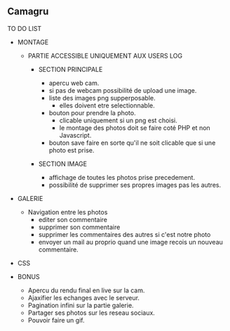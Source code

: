 Camagru
-----------------------------------
TO DO LIST

- MONTAGE
  - PARTIE ACCESSIBLE UNIQUEMENT AUX USERS LOG 
    - SECTION PRINCIPALE
        - apercu web cam. 
        - si pas de webcam possibilité de upload une image.
        - liste des images png supperposable. 
            - elles doivent etre selectionnable.
        - bouton pour prendre la photo.
            - clicable uniquement si un png est choisi.
            - le montage des photos doit se faire coté PHP et non Javascript.
        - bouton save faire en sorte qu'il ne soit clicable que si une photo est prise.

    - SECTION IMAGE 
        - affichage de toutes les photos prise precedement. 
        - possibilité de supprimer ses propres images pas les autres.

- GALERIE
  - Navigation entre les photos
    - editer son commentaire
    - supprimer son commentaire
    - supprimer les commentaires des autres si c'est notre photo 
    - envoyer un mail au proprio quand une image recois un nouveau commentaire.

- CSS

- BONUS
  - Apercu du rendu final en live sur la cam.
  - Ajaxifier les echanges avec le serveur.
  - Pagination infini sur la partie galerie.
  - Partager ses photos sur les reseau sociaux.
  - Pouvoir faire un gif.
